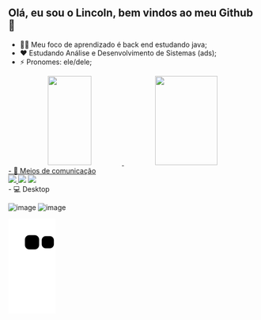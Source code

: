 ## Olá, eu sou o Lincoln, bem vindos ao meu Github  👋


- 🐱‍💻 Meu foco de aprendizado é back end estudando java; 
- ❤️ Estudando Análise e Desenvolvimento de Sistemas (ads);
- ⚡ Pronomes: ele/dele;

<div align="center">
  <a href="https://github.com/LincolnBarsotti">
  <img width="42%" height="180em" src="https://github-readme-stats.vercel.app/api?username=LincolnBarsotti&show_icons=true&theme=dark&include_all_commits=true&count_private=true"/>
  <img width="50%" height="180em" src="https://github-readme-stats.vercel.app/api/top-langs/?username=LincolnBarsotti&layout=compact&langs_count=7&theme=dark"/>
</div>
- 📲 Meios de comunicação 
  
<div> 
<a href="https://www.linkedin.com/in/lincoln-barsotti-64485a22b/" target="_blank"><img src="https://img.shields.io/badge/-LinkedIn-%230077B5?style=for-the-badge&logo=linkedin&logoColor=white" target="_blank">
<a href = "mailto:lincolnbarsotti.dev@gmail.com"><img src="https://img.shields.io/badge/-Gmail-%23333?style=for-the-badge&logo=gmail&logoColor=white" target="_blank"></a>
<a href = "https://www.instagram.com/lincoln_barsotti/"><img src="https://img.shields.io/badge/Instagram-E4405F?style=for-the-badge&logo=instagram&logoColor=white"></a>



</div>
- 💻 Desktop
  
<div>
  
![image](https://img.shields.io/badge/lenovo%20laptop-E2231A?style=for-the-badge&logo=lenovo&logoColor=white)
![image](https://img.shields.io/badge/Ubuntu-E95420?style=for-the-badge&logo=ubuntu&logoColor=white)
  
</div>
  
![snake gif](https://github.com/LincolnBarsotti/LincolnBarsotti/blob/output/github-contribution-grid-snake.svg)
  
